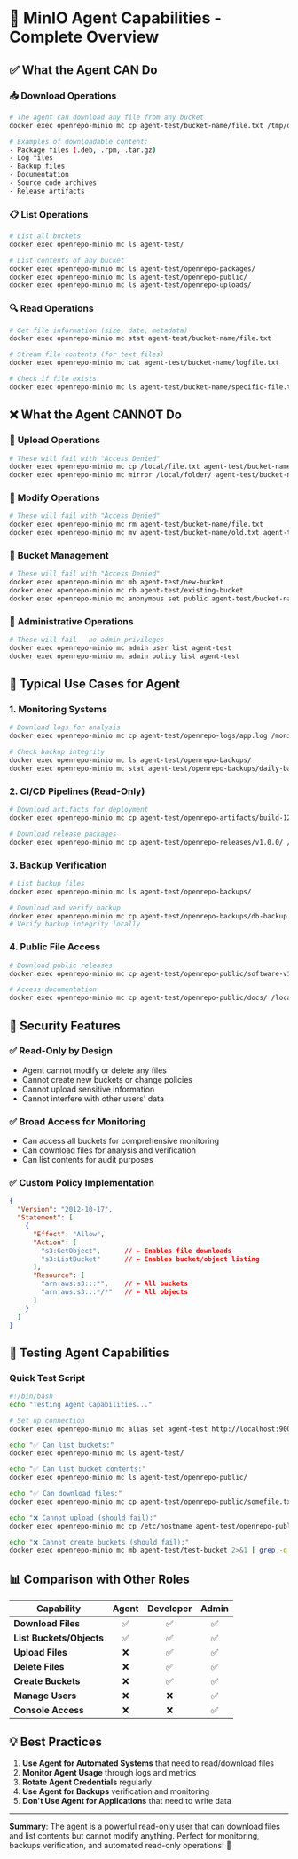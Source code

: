# 🤖 MinIO Agent Capabilities - Complete Overview

## ✅ What the Agent CAN Do

### 📥 **Download Operations**
```bash
# The agent can download any file from any bucket
docker exec openrepo-minio mc cp agent-test/bucket-name/file.txt /tmp/downloaded-file.txt

# Examples of downloadable content:
- Package files (.deb, .rpm, .tar.gz)
- Log files
- Backup files  
- Documentation
- Source code archives
- Release artifacts
```

### 📋 **List Operations**
```bash
# List all buckets
docker exec openrepo-minio mc ls agent-test/

# List contents of any bucket
docker exec openrepo-minio mc ls agent-test/openrepo-packages/
docker exec openrepo-minio mc ls agent-test/openrepo-public/
docker exec openrepo-minio mc ls agent-test/openrepo-uploads/
```

### 🔍 **Read Operations**
```bash
# Get file information (size, date, metadata)
docker exec openrepo-minio mc stat agent-test/bucket-name/file.txt

# Stream file contents (for text files)
docker exec openrepo-minio mc cat agent-test/bucket-name/logfile.txt

# Check if file exists
docker exec openrepo-minio mc ls agent-test/bucket-name/specific-file.txt
```

## ❌ What the Agent CANNOT Do

### 🚫 **Upload Operations**
```bash
# These will fail with "Access Denied"
docker exec openrepo-minio mc cp /local/file.txt agent-test/bucket-name/
docker exec openrepo-minio mc mirror /local/folder/ agent-test/bucket-name/
```

### 🚫 **Modify Operations**
```bash
# These will fail with "Access Denied"
docker exec openrepo-minio mc rm agent-test/bucket-name/file.txt
docker exec openrepo-minio mc mv agent-test/bucket-name/old.txt agent-test/bucket-name/new.txt
```

### 🚫 **Bucket Management**
```bash
# These will fail with "Access Denied"
docker exec openrepo-minio mc mb agent-test/new-bucket
docker exec openrepo-minio mc rb agent-test/existing-bucket
docker exec openrepo-minio mc anonymous set public agent-test/bucket-name
```

### 🚫 **Administrative Operations**
```bash
# These will fail - no admin privileges
docker exec openrepo-minio mc admin user list agent-test
docker exec openrepo-minio mc admin policy list agent-test
```

## 🎯 Typical Use Cases for Agent

### 1. **Monitoring Systems**
```bash
# Download logs for analysis
docker exec openrepo-minio mc cp agent-test/openrepo-logs/app.log /monitoring/logs/

# Check backup integrity
docker exec openrepo-minio mc ls agent-test/openrepo-backups/
docker exec openrepo-minio mc stat agent-test/openrepo-backups/daily-backup.tar.gz
```

### 2. **CI/CD Pipelines (Read-Only)**
```bash
# Download artifacts for deployment
docker exec openrepo-minio mc cp agent-test/openrepo-artifacts/build-123.tar.gz /deploy/

# Download release packages
docker exec openrepo-minio mc cp agent-test/openrepo-releases/v1.0.0/ /releases/ --recursive
```

### 3. **Backup Verification**
```bash
# List backup files
docker exec openrepo-minio mc ls agent-test/openrepo-backups/

# Download and verify backup
docker exec openrepo-minio mc cp agent-test/openrepo-backups/db-backup.sql /tmp/
# Verify backup integrity locally
```

### 4. **Public File Access**
```bash
# Download public releases
docker exec openrepo-minio mc cp agent-test/openrepo-public/software-v1.0.zip /downloads/

# Access documentation
docker exec openrepo-minio mc cp agent-test/openrepo-public/docs/ /local/docs/ --recursive
```

## 🔐 Security Features

### ✅ **Read-Only by Design**
- Agent cannot modify or delete any files
- Cannot create new buckets or change policies
- Cannot upload sensitive information
- Cannot interfere with other users' data

### ✅ **Broad Access for Monitoring**
- Can access all buckets for comprehensive monitoring
- Can download files for analysis and verification
- Can list contents for audit purposes

### ✅ **Custom Policy Implementation**
```json
{
  "Version": "2012-10-17",
  "Statement": [
    {
      "Effect": "Allow",
      "Action": [
        "s3:GetObject",      // ← Enables file downloads
        "s3:ListBucket"      // ← Enables bucket/object listing
      ],
      "Resource": [
        "arn:aws:s3:::*",    // ← All buckets
        "arn:aws:s3:::*/*"   // ← All objects
      ]
    }
  ]
}
```

## 🧪 Testing Agent Capabilities

### Quick Test Script
```bash
#!/bin/bash
echo "Testing Agent Capabilities..."

# Set up connection
docker exec openrepo-minio mc alias set agent-test http://localhost:9000 openrepo-agent 'AgentSecure2024!'

echo "✅ Can list buckets:"
docker exec openrepo-minio mc ls agent-test/

echo "✅ Can list bucket contents:"
docker exec openrepo-minio mc ls agent-test/openrepo-public/

echo "✅ Can download files:"
docker exec openrepo-minio mc cp agent-test/openrepo-public/somefile.txt /tmp/agent-download.txt 2>/dev/null && echo "Download successful" || echo "No files to download"

echo "❌ Cannot upload (should fail):"
docker exec openrepo-minio mc cp /etc/hostname agent-test/openrepo-public/test.txt 2>&1 | grep -q "Access Denied" && echo "Correctly blocked" || echo "Security issue!"

echo "❌ Cannot create buckets (should fail):"
docker exec openrepo-minio mc mb agent-test/test-bucket 2>&1 | grep -q "Access Denied" && echo "Correctly blocked" || echo "Security issue!"
```

## 📊 Comparison with Other Roles

| Capability | Agent | Developer | Admin |
|------------|:-----:|:---------:|:-----:|
| **Download Files** | ✅ | ✅ | ✅ |
| **List Buckets/Objects** | ✅ | ✅ | ✅ |
| **Upload Files** | ❌ | ✅ | ✅ |
| **Delete Files** | ❌ | ✅ | ✅ |
| **Create Buckets** | ❌ | ✅ | ✅ |
| **Manage Users** | ❌ | ❌ | ✅ |
| **Console Access** | ❌ | ❌ | ✅ |

## 💡 Best Practices

1. **Use Agent for Automated Systems** that need to read/download files
2. **Monitor Agent Usage** through logs and metrics  
3. **Rotate Agent Credentials** regularly
4. **Use Agent for Backups** verification and monitoring
5. **Don't Use Agent for Applications** that need to write data

---

**Summary**: The agent is a powerful read-only user that can download files and list contents but cannot modify anything. Perfect for monitoring, backups verification, and automated read-only operations! 🚀
